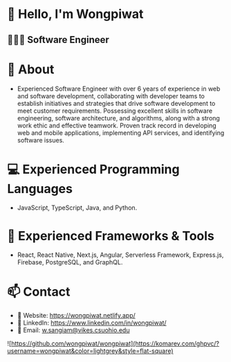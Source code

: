 # 👋 Hello, I'm Wongpiwat
## 👨🏻‍💻 Software Engineer

# 🗿 About
- Experienced Software Engineer with over 6 years of experience in web and software development, collaborating with developer teams to establish initiatives and strategies that drive software development to meet customer requirements. Possessing excellent skills in software engineering, software architecture, and algorithms, along with a strong work ethic and effective teamwork. Proven track record in developing web and mobile applications, implementing API services, and identifying software issues.

# 💻 Experienced Programming Languages
- JavaScript, TypeScript, Java, and Python.

# 🧰 Experienced Frameworks & Tools
- React, React Native, Next.js, Angular, Serverless Framework, Express.js, Firebase, PostgreSQL, and GraphQL.

# 📫 Contact
- 💼 Website: https://wongpiwat.netlify.app/
- 🔮 LinkedIn: https://www.linkedin.com/in/wongpiwat/
- 📨 Email: [w.sangiam@vikes.csuohio.edu](mailto:w.sangiam@vikes.csuohio.edu)

![https://github.com/wongpiwat/wongpiwat](https://komarev.com/ghpvc/?username=wongpiwat&color=lightgrey&style=flat-square)
